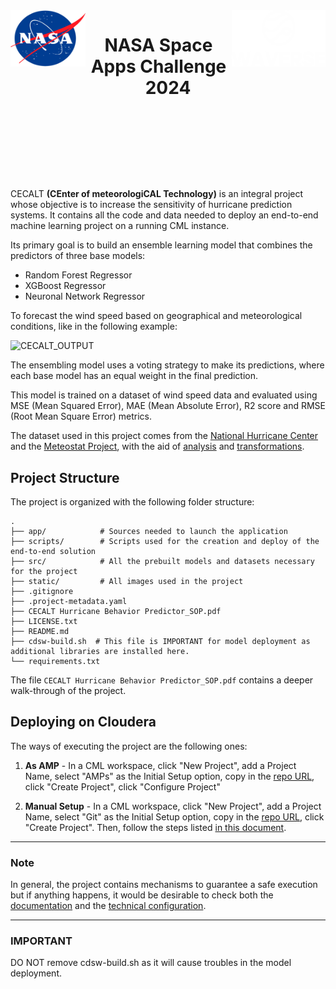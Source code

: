 <img align="left" src="static/logo/nasa_logo.png" width="120 px" height="90 px"> 
<img align="right" src="static/logo/waverse_logo.png" width="150 px" height="90 px">
<h1> <p align="center">NASA Space Apps Challenge 2024</p> </h1> 

<br>
<br>
<br>
<br>
<br>
<br>



CECALT **(CEnter of meteorologiCAL Technology)** is an integral project whose objective is to increase the sensitivity of hurricane prediction systems. It contains all the code and data needed to deploy an end-to-end machine learning project on a running CML instance.


Its primary goal is to build an ensemble learning model that combines the predictors of three base models:

- Random Forest Regressor
- XGBoost Regressor
- Neuronal Network Regressor

To forecast the wind speed based on geographical and meteorological conditions, like in the following example: 

![CECALT_OUTPUT](static/CECALT_2.PNG)

The ensembling model uses a voting strategy to make its predictions, where each base model has an equal weight in the final prediction.

This model is trained on a dataset of wind speed data and evaluated using MSE (Mean Squared Error), MAE (Mean Absolute Error), R2 score and RMSE (Root Mean Square Error) metrics.

The dataset used in this project comes from the [National Hurricane Center](https://www.nhc.noaa.gov/) and the [Meteostat Project](https://meteostat.net/en/), with the aid of [analysis](scripts/exploratory_data_analysis.ipynb) and [transformations](scripts/transform_and_load_data.py).


## Project Structure

The project is organized with the following folder structure:

```
.
├── app/            # Sources needed to launch the application
├── scripts/        # Scripts used for the creation and deploy of the end-to-end solution
├── src/            # All the prebuilt models and datasets necessary for the project
├── static/         # All images used in the project
├── .gitignore
├── .project-metadata.yaml
├── CECALT Hurricane Behavior Predictor_SOP.pdf
├── LICENSE.txt
├── README.md
├── cdsw-build.sh  # This file is IMPORTANT for model deployment as additional libraries are installed here.
└── requirements.txt

```
The file  `CECALT Hurricane Behavior Predictor_SOP.pdf` contains a deeper walk-through of the project. 


## Deploying on Cloudera

The ways of executing the project are the following ones: 

1. **As AMP** - In a CML workspace, click "New Project", add a Project Name, select "AMPs" as the Initial Setup option, copy in the [repo URL](https://github.com/amcm329/cod_hurricane_prediction), click "Create Project", click "Configure Project"

2. **Manual Setup** - In a CML workspace, click "New Project", add a Project Name, select "Git" as the Initial Setup option, copy in the [repo URL](https://github.com/amcm329/cod_hurricane_prediction), click "Create Project". Then, follow the steps listed [in this document](scripts/README.md).

----
### **Note**
In general, the project contains mechanisms to guarantee a safe execution but if anything happens, it would be desirable to check both the [documentation](CECALT%20Hurricane%20Behavior%20Predictor_SOP.pdf) and the [technical configuration](scripts/README.md).

----
### **IMPORTANT**
DO NOT remove cdsw-build.sh as it will cause troubles in the model deployment.
